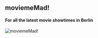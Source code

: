 ## moviemeMad!
<h4>For all the latest movie showtimes in Berlin</h4>

![moviemeMad!](file:///home/user/Pictures/moviemeMad.png)